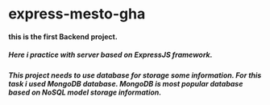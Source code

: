 # express-mesto-gha

#### this is the first Backend project.

##### Here i practice with server based on ExpressJS framework.

##### This project needs to use database for storage some information. For this task i used MongoDB database. MongoDB is most popular database based on NoSQL model storage information.
